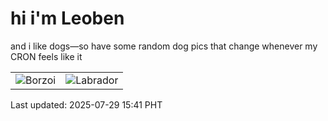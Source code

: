 # hi i'm Leoben

and i like dogs—so have some random dog pics that change whenever my CRON feels like it

|  |  |
|--------|----------|
| ![Borzoi](https://random-dog-vercel.vercel.app/api/random-borzoi?v=1753774863) | ![Labrador](https://random-dog-vercel.vercel.app/api/random-labrador?v=1753774863) |

Last updated: 2025-07-29 15:41 PHT
